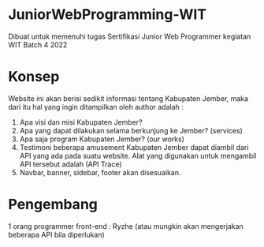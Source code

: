 # JuniorWebProgramming-WIT
Dibuat untuk memenuhi tugas Sertifikasi Junior Web Programmer kegiatan WIT Batch 4 2022

# Konsep
Website ini akan berisi sedikit informasi tentang Kabupaten Jember, maka dari itu hal yang ingin ditampilkan oleh author adalah :
1. Apa visi dan misi Kabupaten Jember?
2. Apa yang dapat dilakukan selama berkunjung ke Jember? (services)
3. Apa saja program Kabupaten Jember? (our works)
4. Testimoni beberapa amusement Kabupaten Jember dapat diambil dari API yang ada pada suatu website. Alat yang digunakan untuk mengambil API tersebut adalah (API Trace)
5. Navbar, banner, sidebar, footer akan disesuaikan.

# Pengembang
1 orang programmer front-end : Ryzhe (atau mungkin akan mengerjakan beberapa API bila diperlukan)
